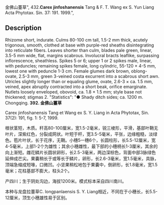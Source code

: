 金佛山薹草",
432.**Carex jinfoshanensis** Tang & F. T. Wang ex S. Yun Liang Acta Phytotax. Sin. 37: 191. 1999.",

## Description
Rhizome short, indurate. Culms 80-100 cm tall, 1.5-2 mm thick, acutely trigonous, smooth, clothed at base with purple-red sheaths disintegrating into reticulate fibers. Leaves shorter than culm, blades pale green, linear, 3.5-5 mm wide, flat, margins scabrous. Involucral bracts leaflike, surpassing inflorescence, sheathless. Spikes 5 or 6; upper 1 or 2 spikes male, linear, with peduncles; remaining spikes female, long cylindric, 55-120 × 4-5 mm, lowest one with peduncle 1-3 cm. Female glumes dark brown, oblong-ovate, 2.5-3 mm, green 3-veined costa excurrent into a scabrous short awn. Utricles slightly longer than or equaling glume, ovate, 2.6-3 × ca. 1.5 mm, veined, apex abruptly contracted into a short beak, orifice emarginate. Nutlets loosely enveloped, obovoid, ca. 1.8 × 1.5 mm; style base not thickened; stigmas 2.
  "Statistics": "● Shady ditch sides; ca. 1200 m. Chongqing.
**392. 金佛山薹草**

Carex jinfoshanensis Tang et Wang ex S. Y. Liang in Acta Phytotax, Sin. 37(2): 191, fig. 1: 5-7, 1999.

根状茎短，木质。秆高80-100厘米，宽1.5-2毫米，锐三棱形，平滑，基部叶鞘无叶片，深紫红色，分裂成网状。叶短于秆，宽3.5-5毫米，平张，边缘粗糙，淡绿色。苞片叶状，长于花序，无鞘。小穗5一穗6个，长圆柱形，长5.5-12厘米，宽4-5毫米，上部1-2个为雄性；其余小穗雌性，最下部的小穗柄长1-3厘米，其余的向上渐短。雌花鳞片长圆状卵形，长2.5-3毫米，两边深棕色，背面中部3脉绿色延伸成芒尖。果囊稍长于或等长于鳞片，卵形，长2.6-3毫米，宽1.5毫米，具脉，顶端急缩成短喙，口微凹。小坚果稍松地包于果囊中，倒卵形，长1.8毫米，宽1.5毫米；花柱基部不膨大，柱头2个。

产四川；生于阴处沟边，海拔1200米。模式标本采自四川南川。

本种与龙盘拉薹草C. longpanlaensis S. Y. Liang相近，不同在于小穗长，长5.5-12厘米，顶生小穗雄性易于区别。
